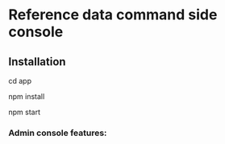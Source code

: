 # Reference data command side console

## Installation

cd app

npm install

npm start

### Admin console features:

